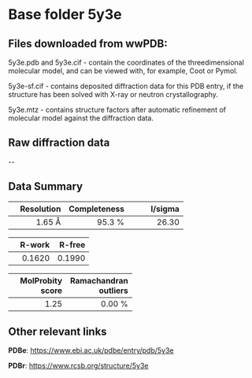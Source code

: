 # Base folder 5y3e

## Files downloaded from wwPDB:

5y3e.pdb and 5y3e.cif - contain the coordinates of the threedimensional molecular model, and can be viewed with, for example, Coot or Pymol.

5y3e-sf.cif - contains deposited diffraction data for this PDB entry, if the structure has been solved with X-ray or neutron crystallography.

5y3e.mtz - contains structure factors after automatic refinement of molecular model against the diffraction data.

## Raw diffraction data

--<br> 

## Data Summary
|   | Resolution | Completeness| I/sigma |
|---|-------------:|----------------:|--------------:|
|   |1.65 Å|95.3  %|<img width=50/>26.30|

|   | **R-work**| **R-free**   
|---|-------------:|----------------:|           
||0.1620|0.1990|

|   |**MolProbity<br>score**| **Ramachandran<br>outliers** 
|---|-------------:|----------------:|
||1.25|0.00 %|

## Other relevant links 
**PDBe**:  https://www.ebi.ac.uk/pdbe/entry/pdb/5y3e
 
**PDBr**: https://www.rcsb.org/structure/5y3e 

